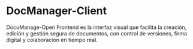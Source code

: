 # DocManager-Client
 DocuManage-Open Frontend es la interfaz visual que facilita la creación, edición y gestión segura de documentos, con control de versiones, firma digital y colaboración en tiempo real.
